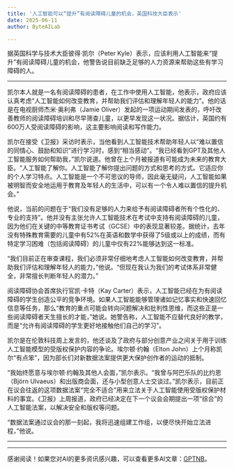 ```yaml
---
title: '人工智能可以“提升”有阅读障碍儿童的机会，英国科技大臣表示'
date: 2025-06-11
author: ByteAILab

---
```


据英国科学与技术大臣彼得·凯尔（Peter Kyle）表示，应该利用人工智能来“提升”有阅读障碍儿童的机会，他警告说目前缺乏足够的人力资源来帮助这些有学习障碍的人。

---
凯尔本人就是一名有阅读障碍的患者，在工作中使用人工智能，他表示，政府应该认真考虑“人工智能如何改变教育，并帮助我们评估和理解年轻人的能力”。他的话是在电视厨师杰米·奥利弗（Jamie Oliver）发起的一项运动期间发表的，呼吁改善教师的阅读障碍培训和尽早筛查儿童，以更早发现这一状况。据估计，英国约有600万人受阅读障碍的影响，这主要影响阅读和写作能力。

凯尔在接受《卫报》采访时表示，当他看到人工智能技术帮助年轻人以“难以置信的同情心、鼓励和知识”进行学习时，感到“相当感动”。“我已经看到GPT及其他人工智能服务如何帮助我，”凯尔说道。他曾在上个月被报道有可能成为未来的教育大臣。“人工智能了解你。人工智能了解你提出问题的方式和思考的方式。它适应你的个人学习特点。人工智能是一个不可思议的导师，因此毫无疑问，人工智能如果被明智而安全地运用于教育及年轻人的生活中，可以有一个令人难以置信的提升机会。”

他说，当前的问题在于“我们没有足够的人力来给予有阅读障碍者所有个性化的、专业的支持”。他并没有主张允许人工智能技术在考试中支持有阅读障碍的儿童，因为他们在关键的中等教育证书考试（GCSE）中的表现显著较差。据统计，去年没有特殊教育需要的儿童中有52%在英语和数学中获得了5级或以上的成绩，而有特定学习困难（包括阅读障碍）的儿童中仅有22%能够达到这一标准。

“我们目前正在审查课程，我们必须非常仔细地考虑人工智能如何改变教育，并帮助我们评估和理解年轻人的能力，”他说。“但现在我认为我们的考试体系非常健全，非常擅长判断年轻人的潜力。”

阅读障碍协会首席执行官凯·卡特（Kay Carter）表示，人工智能已经在为有阅读障碍的学生创造公平的竞争环境。如果人工智能能够管理诸如记忆事实和快速回忆信息等任务，那么“教育的重点可能会转向问题解决和批判性思维，而这些正是一些阅读障碍者天生擅长的才能，”她说。她警告称，人工智能不应替代良好的教学，而是“允许有阅读障碍的学生更好地接触他们自己的学习”。

凯尔是在伦敦科技周上发言的，他还谈及了政府与部分创意产业之间关于用于训练人工智能模型的受版权保护内容的争论。埃尔顿·约翰（Elton John）上个月称凯尔“有点笨”，因为部长们对新数据法案提供更大保护创作者的运动的抵制。

“我始终愿意与埃尔顿·约翰及其他人会面，”凯尔表示。“我曾与阿巴乐队的比约恩（Björn Ulvaeus）和出版商会面，还与小型创意人士交谈过。”凯尔表示，目前正在议会往返的这项数据法案“完全不适合”用来立法关于人工智能使用受版权保护材料的事宜。《卫报》上周报道，政府已经决定在下一个议会会期提出一项“综合”的人工智能法案，以解决安全和版权等问题。

“数据法案通过议会的那一刻起，我将迅速组建工作组，以便尽快开始立法进程，”他说。 

---
---
感谢阅读！如果您对AI的更多资讯感兴趣，可以查看更多AI文章：[GPTNB](https://gptnb.com)。